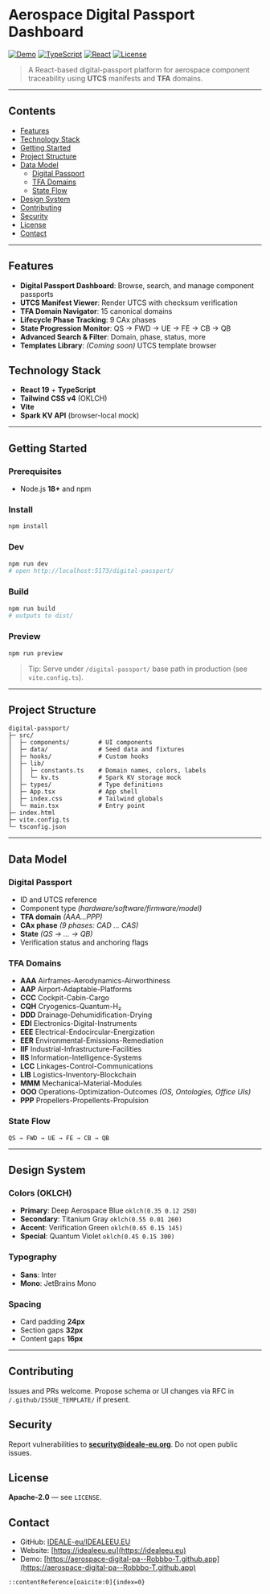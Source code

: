 # Aerospace Digital Passport Dashboard

[![Demo](https://img.shields.io/badge/demo-live-0A7)](https://aerospace-digital-pa--Robbbo-T.github.app)
[![TypeScript](https://img.shields.io/badge/TypeScript-5.x-blue)](#technology-stack)
[![React](https://img.shields.io/badge/React-19-61dafb)](#technology-stack)
[![License](https://img.shields.io/badge/License-Apache--2.0-green)](#license)

> A React-based digital-passport platform for aerospace component traceability using **UTCS** manifests and **TFA** domains.

---

## Contents
- [Features](#features)
- [Technology Stack](#technology-stack)
- [Getting Started](#getting-started)
- [Project Structure](#project-structure)
- [Data Model](#data-model)
  - [Digital Passport](#digital-passport)
  - [TFA Domains](#tfa-domains)
  - [State Flow](#state-flow)
- [Design System](#design-system)
- [Contributing](#contributing)
- [Security](#security)
- [License](#license)
- [Contact](#contact)

---

## Features
- **Digital Passport Dashboard**: Browse, search, and manage component passports
- **UTCS Manifest Viewer**: Render UTCS with checksum verification
- **TFA Domain Navigator**: 15 canonical domains
- **Lifecycle Phase Tracking**: 9 CAx phases
- **State Progression Monitor**: QS → FWD → UE → FE → CB → QB
- **Advanced Search & Filter**: Domain, phase, status, more
- **Templates Library**: *(Coming soon)* UTCS template browser

## Technology Stack
- **React 19** + **TypeScript**
- **Tailwind CSS v4** (OKLCH)
- **Vite**
- **Spark KV API** (browser-local mock)

---

## Getting Started

### Prerequisites
- Node.js **18+** and npm

### Install
```bash
npm install
````

### Dev

```bash
npm run dev
# open http://localhost:5173/digital-passport/
```

### Build

```bash
npm run build
# outputs to dist/
```

### Preview

```bash
npm run preview
```

> Tip: Serve under `/digital-passport/` base path in production (see `vite.config.ts`).

---

## Project Structure

```
digital-passport/
├─ src/
│  ├─ components/        # UI components
│  ├─ data/              # Seed data and fixtures
│  ├─ hooks/             # Custom hooks
│  ├─ lib/
│  │  ├─ constants.ts    # Domain names, colors, labels
│  │  └─ kv.ts           # Spark KV storage mock
│  ├─ types/             # Type definitions
│  ├─ App.tsx            # App shell
│  ├─ index.css          # Tailwind globals
│  └─ main.tsx           # Entry point
├─ index.html
├─ vite.config.ts
└─ tsconfig.json
```

---

## Data Model

### Digital Passport

* ID and UTCS reference
* Component type *(hardware/software/firmware/model)*
* **TFA domain** *(AAA…PPP)*
* **CAx phase** *(9 phases: CAD … CAS)*
* **State** *(QS → … → QB)*
* Verification status and anchoring flags

### TFA Domains

* **AAA** Airframes-Aerodynamics-Airworthiness
* **AAP** Airport-Adaptable-Platforms
* **CCC** Cockpit-Cabin-Cargo
* **CQH** Cryogenics-Quantum-H₂
* **DDD** Drainage-Dehumidification-Drying
* **EDI** Electronics-Digital-Instruments
* **EEE** Electrical-Endocircular-Energization
* **EER** Environmental-Emissions-Remediation
* **IIF** Industrial-Infrastructure-Facilities
* **IIS** Information-Intelligence-Systems
* **LCC** Linkages-Control-Communications
* **LIB** Logistics-Inventory-Blockchain
* **MMM** Mechanical-Material-Modules
* **OOO** Operations-Optimization-Outcomes *(OS, Ontologies, Office UIs)*
* **PPP** Propellers-Propellents-Propulsion

### State Flow

```
QS → FWD → UE → FE → CB → QB
```

---

## Design System

### Colors (OKLCH)

* **Primary**: Deep Aerospace Blue `oklch(0.35 0.12 250)`
* **Secondary**: Titanium Gray `oklch(0.55 0.01 260)`
* **Accent**: Verification Green `oklch(0.65 0.15 145)`
* **Special**: Quantum Violet `oklch(0.45 0.15 300)`

### Typography

* **Sans**: Inter
* **Mono**: JetBrains Mono

### Spacing

* Card padding **24px**
* Section gaps **32px**
* Content gaps **16px**

---

## Contributing

Issues and PRs welcome. Propose schema or UI changes via RFC in `/.github/ISSUE_TEMPLATE/` if present.

## Security

Report vulnerabilities to **[security@ideale-eu.org](mailto:security@ideale-eu.org)**. Do not open public issues.

## License

**Apache-2.0** — see `LICENSE`.

## Contact

* GitHub: [IDEALE-eu/IDEALEEU.EU](https://github.com/IDEALE-eu/IDEALEEU.EU)
* Website: [https://idealeeu.eu](https://idealeeu.eu)
* Demo: [https://aerospace-digital-pa--Robbbo-T.github.app](https://aerospace-digital-pa--Robbbo-T.github.app)

```
::contentReference[oaicite:0]{index=0}
```
